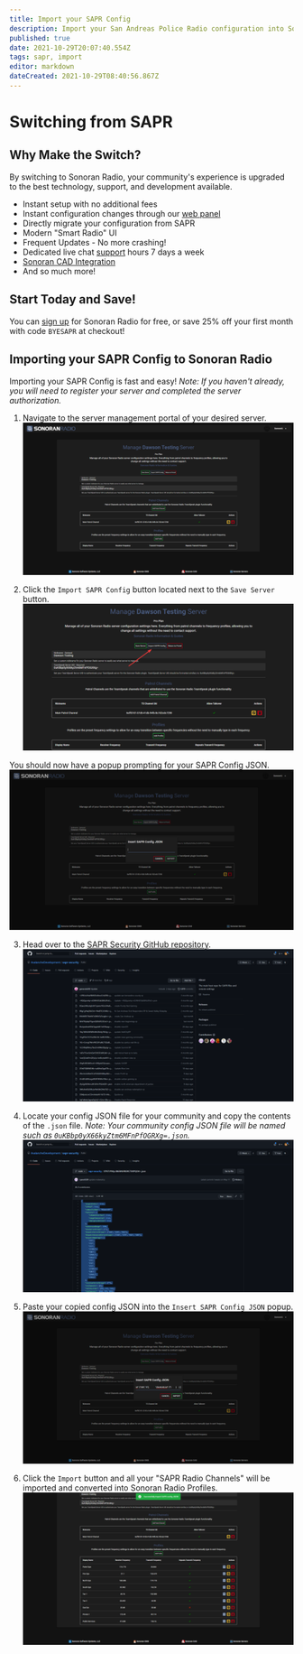```yaml
---
title: Import your SAPR Config
description: Import your San Andreas Police Radio configuration into Sonoran Radio!
published: true
date: 2021-10-29T20:07:40.554Z
tags: sapr, import
editor: markdown
dateCreated: 2021-10-29T08:40:56.867Z
---
```


# Switching from SAPR

## Why Make the Switch?
By switching to Sonoran Radio, your community's experience is upgraded to the best technology, support, and development available.

- Instant setup with no additional fees
- Instant configuration changes through our [web panel](https://sonoranradio.com/#/)
- Directly migrate your configuration from SAPR
- Modern "Smart Radio" UI
- Frequent Updates - No more crashing!
- Dedicated live chat [support](https://support.sonoransoftware.com/) hours 7 days a week
- [Sonoran CAD Integration](https://info.sonorancad.com/integration-plugins/integration-plugins/available-plugins/sonoran-radio-sonrad)
- And so much more!

## Start Today and Save!
You can [sign up](https://info.sonoranradio.com/en/tutorials/getting-started) for Sonoran Radio for free, or save 25% off your first month with code `BYESAPR` at checkout!

## Importing your SAPR Config to Sonoran Radio
Importing your SAPR Config is fast and easy!
*Note: If you haven't already, you will need to register your server and completed the server authorization.*

1. Navigate to the server management portal of your desired server.
![mehbdw5.png](/mehbdw5.png)

2. Click the `Import SAPR Config` button located next to the `Save Server` button.
![mlgafjd.png](/mlgafjd.png)

You should now have a popup prompting for your SAPR Config JSON.
![7b9zh3g.png](/7b9zh3g.png)

3. Head over to the [SAPR Security GitHub repository](https://github.com/AvalancheDevelopment/sapr-security).
![znzk3hn.png](/znzk3hn.png)

4. Locate your config JSON file for your community and copy the contents of the `.json` file.
*Note: Your community config JSON file will be named such as `0uKBbp0yX66kyZtm6MFnPfOGRXg=.json`.*
![tljoxdo.png](/tljoxdo.png)

5. Paste your copied config JSON into the `Insert SAPR Config JSON` popup.
![gk5gcrt.png](/gk5gcrt.png)

6. Click the `Import` button and all your "SAPR Radio Channels" will be imported and converted into Sonoran Radio Profiles.![i6seino.png](/i6seino.png)
